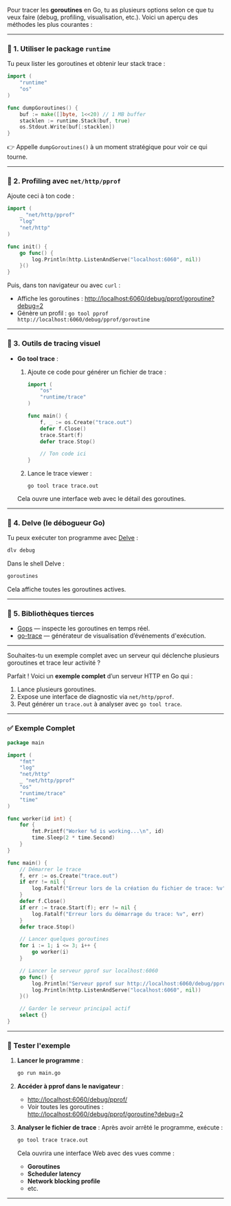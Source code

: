 Pour tracer les **goroutines** en Go, tu as plusieurs options selon ce que tu veux faire (debug, profiling, visualisation, etc.). Voici un aperçu des méthodes les plus courantes :

---

### 🔹 1. **Utiliser le package `runtime`**

Tu peux lister les goroutines et obtenir leur stack trace :

```go
import (
    "runtime"
    "os"
)

func dumpGoroutines() {
    buf := make([]byte, 1<<20) // 1 MB buffer
    stacklen := runtime.Stack(buf, true)
    os.Stdout.Write(buf[:stacklen])
}
```

👉 Appelle `dumpGoroutines()` à un moment stratégique pour voir ce qui tourne.

---

### 🔹 2. **Profiling avec `net/http/pprof`**

Ajoute ceci à ton code :

```go
import (
    _ "net/http/pprof"
    "log"
    "net/http"
)

func init() {
    go func() {
        log.Println(http.ListenAndServe("localhost:6060", nil))
    }()
}
```

Puis, dans ton navigateur ou avec `curl` :

* Affiche les goroutines : [http://localhost:6060/debug/pprof/goroutine?debug=2](http://localhost:6060/debug/pprof/goroutine?debug=2)
* Génère un profil : `go tool pprof http://localhost:6060/debug/pprof/goroutine`

---

### 🔹 3. **Outils de tracing visuel**

* **Go tool trace** :

  1. Ajoute ce code pour générer un fichier de trace :

     ```go
     import (
         "os"
         "runtime/trace"
     )

     func main() {
         f, _ := os.Create("trace.out")
         defer f.Close()
         trace.Start(f)
         defer trace.Stop()

         // Ton code ici
     }
     ```
  2. Lance le trace viewer :

     ```
     go tool trace trace.out
     ```

  Cela ouvre une interface web avec le détail des goroutines.

---

### 🔹 4. **Delve (le débogueur Go)**

Tu peux exécuter ton programme avec [Delve](https://github.com/go-delve/delve) :

```bash
dlv debug
```

Dans le shell Delve :

```bash
goroutines
```

Cela affiche toutes les goroutines actives.

---

### 🔹 5. **Bibliothèques tierces**

* [Gops](https://github.com/google/gops) — inspecte les goroutines en temps réel.
* [go-trace](https://github.com/nikolaydubina/go-trace) — générateur de visualisation d’événements d'exécution.

---

Souhaites-tu un exemple complet avec un serveur qui déclenche plusieurs goroutines et trace leur activité ?

Parfait ! Voici un **exemple complet** d’un serveur HTTP en Go qui :

1. Lance plusieurs goroutines.
2. Expose une interface de diagnostic via `net/http/pprof`.
3. Peut générer un `trace.out` à analyser avec `go tool trace`.

---

### ✅ Exemple Complet

```go
package main

import (
	"fmt"
	"log"
	"net/http"
	_ "net/http/pprof"
	"os"
	"runtime/trace"
	"time"
)

func worker(id int) {
	for {
		fmt.Printf("Worker %d is working...\n", id)
		time.Sleep(2 * time.Second)
	}
}

func main() {
	// Démarrer le trace
	f, err := os.Create("trace.out")
	if err != nil {
		log.Fatalf("Erreur lors de la création du fichier de trace: %v", err)
	}
	defer f.Close()
	if err := trace.Start(f); err != nil {
		log.Fatalf("Erreur lors du démarrage du trace: %v", err)
	}
	defer trace.Stop()

	// Lancer quelques goroutines
	for i := 1; i <= 3; i++ {
		go worker(i)
	}

	// Lancer le serveur pprof sur localhost:6060
	go func() {
		log.Println("Serveur pprof sur http://localhost:6060/debug/pprof/")
		log.Println(http.ListenAndServe("localhost:6060", nil))
	}()

	// Garder le serveur principal actif
	select {}
}
```

---

### 🧪 Tester l'exemple

1. **Lancer le programme** :

   ```bash
   go run main.go
   ```

2. **Accéder à pprof dans le navigateur** :

   * [http://localhost:6060/debug/pprof/](http://localhost:6060/debug/pprof/)
   * Voir toutes les goroutines :
     [http://localhost:6060/debug/pprof/goroutine?debug=2](http://localhost:6060/debug/pprof/goroutine?debug=2)

3. **Analyser le fichier de trace** :
   Après avoir arrêté le programme, exécute :

   ```bash
   go tool trace trace.out
   ```

   Cela ouvrira une interface Web avec des vues comme :

   * **Goroutines**
   * **Scheduler latency**
   * **Network blocking profile**
   * etc.

---
